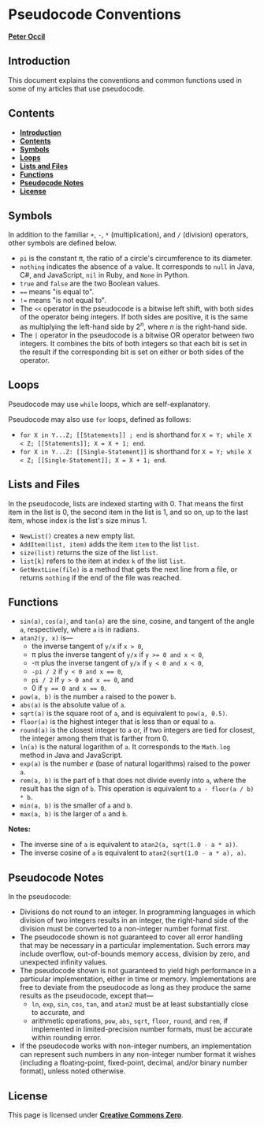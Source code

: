 # Pseudocode Conventions

[**Peter Occil**](mailto:poccil14@gmail.com)

<a id=Introduction></a>
## Introduction

This document explains the conventions and common functions used in some of my articles that use pseudocode.

<a id=Contents></a>
## Contents

- [**Introduction**](#Introduction)
- [**Contents**](#Contents)
- [**Symbols**](#Symbols)
- [**Loops**](#Loops)
- [**Lists and Files**](#Lists_and_Files)
- [**Functions**](#Functions)
- [**Pseudocode Notes**](#Pseudocode_Notes)
- [**License**](#License)

<a id=Symbols></a>
## Symbols

In addition to the familiar `+`, `-`, `*` (multiplication), and `/` (division) operators, other symbols are defined below.

* `pi` is the constant &pi;, the ratio of a circle's circumference to its diameter.
* `nothing` indicates the absence of a value.  It corresponds to `null` in Java, C#, and JavaScript, `nil` in Ruby, and `None` in Python.
* `true` and `false` are the two Boolean values.
* `==` means "is equal to".
* `!=` means "is not equal to".
* The `<<` operator in the pseudocode is a bitwise left shift, with both sides of the operator being integers.  If both sides are positive, it is the same as multiplying the left-hand side by 2<sup>_n_</sup>, where _n_ is the right-hand side.
* The `|` operator in the pseudocode is a bitwise OR operator between two integers.  It combines the bits of both integers so that each bit is set in the result if the corresponding bit is set on either or both sides of the operator.

<a id=Loops></a>
## Loops

Pseudocode may use `while` loops, which are self-explanatory.

Pseudocode may also use `for` loops, defined as follows:

- `for X in Y...Z; [[Statements]] ; end` is shorthand for `X = Y; while X < Z; [[Statements]]; X = X + 1; end`.
- `for X in Y...Z: [[Single-Statement]]` is shorthand for `X = Y; while X < Z; [[Single-Statement]]; X = X + 1; end`.

<a id=Lists_and_Files></a>
## Lists and Files

In the pseudocode, lists are indexed starting with 0.  That means the first item in the list is 0, the second item in the list is 1, and so on, up to the last item, whose index is the list's size minus 1.

* `NewList()` creates a new empty list.
* `AddItem(list, item)` adds the item `item` to the list `list`.
* `size(list)` returns the size of the list `list`.
* `list[k]` refers to the item at index `k` of the list `list`.
* `GetNextLine(file)` is a method that gets the next line from a file, or returns `nothing` if the end of the file was reached.

<a id=Functions></a>
## Functions

* `sin(a)`, `cos(a)`, and `tan(a)` are the sine, cosine, and tangent of the angle `a`, respectively, where `a` is in radians.
* `atan2(y, x)` is&mdash;
    - the inverse tangent of `y/x` if `x > 0`,
    - &pi; plus the inverse tangent of `y/x` if `y >= 0 and x < 0`,
    - -&pi; plus the inverse tangent of `y/x` if `y < 0 and x < 0`,
    - `-pi / 2` if `y < 0 and x == 0`,
    - `pi / 2` if `y > 0 and x == 0`, and
    - 0 if `y == 0 and x == 0`.
* `pow(a, b)` is the number `a` raised to the power `b`.
* `abs(a)` is the absolute value of `a`.
* `sqrt(a)` is the square root of `a`, and is equivalent to `pow(a, 0.5)`.
* `floor(a)` is the highest integer that is less than or equal to `a`.
* `round(a)` is the closest integer to `a` or, if two integers are tied for closest, the integer among them that is farther from 0.
* `ln(a)` is the natural logarithm of `a`.  It corresponds to the `Math.log` method in Java and JavaScript.
* `exp(a)` is the number _e_ (base of natural logarithms) raised to the power `a`.
* `rem(a, b)` is the part of `b` that does not divide evenly into `a`, where the result has the sign of `b`.  This operation is equivalent to `a - floor(a / b) * b`.
* `min(a, b)` is the smaller of `a` and `b`.
* `max(a, b)` is the larger of `a` and `b`.

**Notes:**

- The inverse sine of `a` is equivalent to `atan2(a, sqrt(1.0 - a * a))`.
- The inverse cosine of `a` is equivalent to `atan2(sqrt(1.0 - a * a), a)`.

<a id=Pseudocode_Notes></a>
## Pseudocode Notes

In the pseudocode:

* Divisions do not round to an integer.  In programming languages in which division of two integers results in an integer, the right-hand side of the division must be converted to a non-integer number format first.
* The pseudocode shown is not guaranteed to cover all error handling that may be necessary in a particular implementation.   Such errors may include overflow, out-of-bounds memory access, division by zero, and unexpected infinity values.
* The pseudocode shown is not guaranteed to yield high performance in a particular implementation, either in time or memory.  Implementations are free to deviate from the pseudocode as long as they produce the same results as the pseudocode, except that&mdash;
    - `ln`, `exp`, `sin`, `cos`, `tan`, and `atan2` must be at least substantially close to accurate, and
    - arithmetic operations, `pow`, `abs`, `sqrt`, `floor`, `round`, and `rem`, if implemented in limited-precision number formats, must be accurate within rounding error.
* If the pseudocode works with non-integer numbers, an implementation can represent such numbers in any non-integer number format it wishes (including a floating-point, fixed-point, decimal, and/or binary number format), unless noted otherwise.

<a id=License></a>
## License
This page is licensed under [**Creative Commons Zero**](https://creativecommons.org/publicdomain/zero/1.0/).
